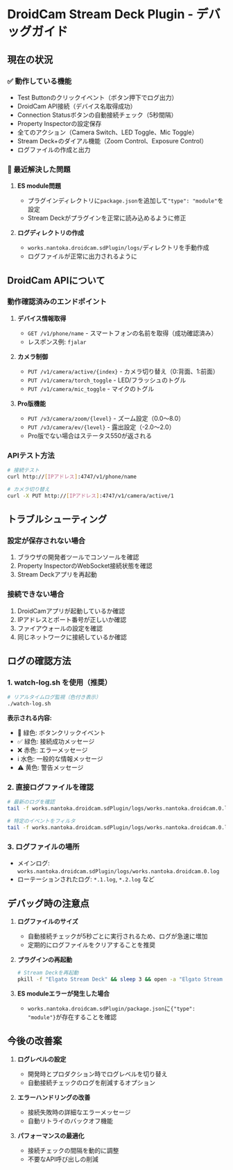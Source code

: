 # DroidCam Stream Deck Plugin - デバッグガイド

## 現在の状況

### ✅ 動作している機能
- Test Buttonのクリックイベント（ボタン押下でログ出力）
- DroidCam API接続（デバイス名取得成功）
- Connection Statusボタンの自動接続チェック（5秒間隔）
- Property Inspectorの設定保存
- 全てのアクション（Camera Switch、LED Toggle、Mic Toggle）
- Stream Deck+のダイアル機能（Zoom Control、Exposure Control）
- ログファイルの作成と出力

### 🔧 最近解決した問題
1. **ES module問題**
   - プラグインディレクトリに`package.json`を追加して`"type": "module"`を設定
   - Stream Deckがプラグインを正常に読み込めるように修正

2. **ログディレクトリの作成**
   - `works.nantoka.droidcam.sdPlugin/logs/`ディレクトリを手動作成
   - ログファイルが正常に出力されるように

## DroidCam APIについて

### 動作確認済みのエンドポイント

1. **デバイス情報取得**
   - `GET /v1/phone/name` - スマートフォンの名前を取得（成功確認済み）
   - レスポンス例: `fjalar`

2. **カメラ制御**
   - `PUT /v1/camera/active/{index}` - カメラ切り替え（0:背面、1:前面）
   - `PUT /v1/camera/torch_toggle` - LED/フラッシュのトグル
   - `PUT /v1/camera/mic_toggle` - マイクのトグル

3. **Pro版機能**
   - `PUT /v3/camera/zoom/{level}` - ズーム設定（0.0〜8.0）
   - `PUT /v3/camera/ev/{level}` - 露出設定（-2.0〜2.0）
   - Pro版でない場合はステータス550が返される

### APIテスト方法
```bash
# 接続テスト
curl http://[IPアドレス]:4747/v1/phone/name

# カメラ切り替え
curl -X PUT http://[IPアドレス]:4747/v1/camera/active/1
```

## トラブルシューティング

### 設定が保存されない場合
1. ブラウザの開発者ツールでコンソールを確認
2. Property InspectorのWebSocket接続状態を確認
3. Stream Deckアプリを再起動

### 接続できない場合
1. DroidCamアプリが起動しているか確認
2. IPアドレスとポート番号が正しいか確認
3. ファイアウォールの設定を確認
4. 同じネットワークに接続しているか確認

## ログの確認方法

### 1. watch-log.sh を使用（推奨）
```bash
# リアルタイムログ監視（色付き表示）
./watch-log.sh
```

**表示される内容:**
- 🎯 緑色: ボタンクリックイベント
- ✅ 緑色: 接続成功メッセージ
- ❌ 赤色: エラーメッセージ
- ℹ️ 水色: 一般的な情報メッセージ
- ⚠️ 黄色: 警告メッセージ

### 2. 直接ログファイルを確認
```bash
# 最新のログを確認
tail -f works.nantoka.droidcam.sdPlugin/logs/works.nantoka.droidcam.0.log

# 特定のイベントをフィルタ
tail -f works.nantoka.droidcam.sdPlugin/logs/works.nantoka.droidcam.0.log | grep "BUTTON PRESSED"
```

### 3. ログファイルの場所
- メインログ: `works.nantoka.droidcam.sdPlugin/logs/works.nantoka.droidcam.0.log`
- ローテーションされたログ: `*.1.log`, `*.2.log` など

## デバッグ時の注意点

1. **ログファイルのサイズ**
   - 自動接続チェックが5秒ごとに実行されるため、ログが急速に増加
   - 定期的にログファイルをクリアすることを推奨

2. **プラグインの再起動**
   ```bash
   # Stream Deckを再起動
   pkill -f "Elgato Stream Deck" && sleep 3 && open -a "Elgato Stream Deck"
   ```

3. **ES moduleエラーが発生した場合**
   - `works.nantoka.droidcam.sdPlugin/package.json`に`{"type": "module"}`が存在することを確認

## 今後の改善案

1. **ログレベルの設定**
   - 開発時とプロダクション時でログレベルを切り替え
   - 自動接続チェックのログを削減するオプション

2. **エラーハンドリングの改善**
   - 接続失敗時の詳細なエラーメッセージ
   - 自動リトライのバックオフ機能

3. **パフォーマンスの最適化**
   - 接続チェックの間隔を動的に調整
   - 不要なAPI呼び出しの削減